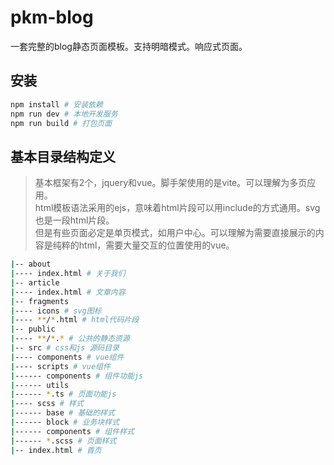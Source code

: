 # pkm-blog

一套完整的blog静态页面模板。支持明暗模式。响应式页面。

## 安装

```sh
npm install # 安装依赖
npm run dev # 本地开发服务
npm run build # 打包页面
```

## 基本目录结构定义

> 基本框架有2个，jquery和vue。脚手架使用的是vite。可以理解为多页应用。  
> html模板语法采用的ejs，意味着html片段可以用include的方式通用。svg也是一段html片段。  
> 但是有些页面必定是单页模式，如用户中心。可以理解为需要直接展示的内容是纯粹的html，需要大量交互的位置使用的vue。  

```sh
|-- about
|---- index.html # 关于我们
|-- article
|---- index.html # 文章内容
|-- fragments
|---- icons # svg图标
|---- **/*.html # html代码片段
|-- public
|---- **/*.* # 公共的静态资源
|-- src # css和js 源码目录
|---- components # vue组件
|---- scripts # vue组件
|------ components # 组件功能js
|------ utils
|------ *.ts # 页面功能js
|---- scss # 样式
|------ base # 基础的样式
|------ block # 业务块样式
|------ components # 组件样式
|------ *.scss # 页面样式
|-- index.html # 首页
```
